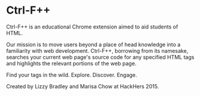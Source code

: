 # Ctrl-F++
Ctrl-F++ is an educational Chrome extension aimed to aid students of HTML. 

Our mission is to move users beyond a place of head knowledge into a familiarity with web development. Ctrl-F++, borrowing from its namesake,  searches your current web page's source code for any specified HTML tags and highlights the relevant portions of the web page. 

Find your tags in the wild. Explore. Discover. Engage. 



Created by Lizzy Bradley and Marisa Chow at HackHers 2015.
